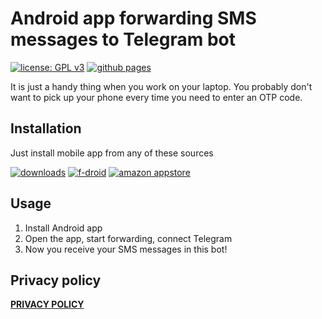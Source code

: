 Android app forwarding SMS messages to Telegram bot
===================================================

[![license: GPL v3](https://img.shields.io/badge/license-GPL_v3-blue.svg)](https://www.gnu.org/licenses/gpl-3.0)
[![github pages](https://img.shields.io/badge/github-pages-blue.svg)](https://smsq.me)

It is just a handy thing when you work on your laptop.
You probably don't want to pick up your phone every time you need to enter an OTP code.

Installation
------------
Just install mobile app from any of these sources

[![downloads](https://img.shields.io/github/v/release/igrmk/smsq.svg)](https://github.com/igrmk/smsq/releases/latest)
[![f-droid](https://img.shields.io/f-droid/v/com.github.igrmk.smsq.svg)](https://f-droid.org/packages/com.github.igrmk.smsq)
[![amazon appstore](https://img.shields.io/badge/amazon-v1.4-blue.svg)](https://www.amazon.com/dp/B087N339BS)

Usage
-----
1. Install Android app
2. Open the app, start forwarding, connect Telegram
3. Now you receive your SMS messages in this bot!

Privacy policy
--------------
__[PRIVACY POLICY](PRIVACY.md)__

